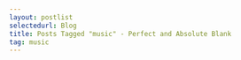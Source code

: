 ```yaml
---
layout: postlist
selectedurl: Blog
title: Posts Tagged "music" - Perfect and Absolute Blank
tag: music
---
```

